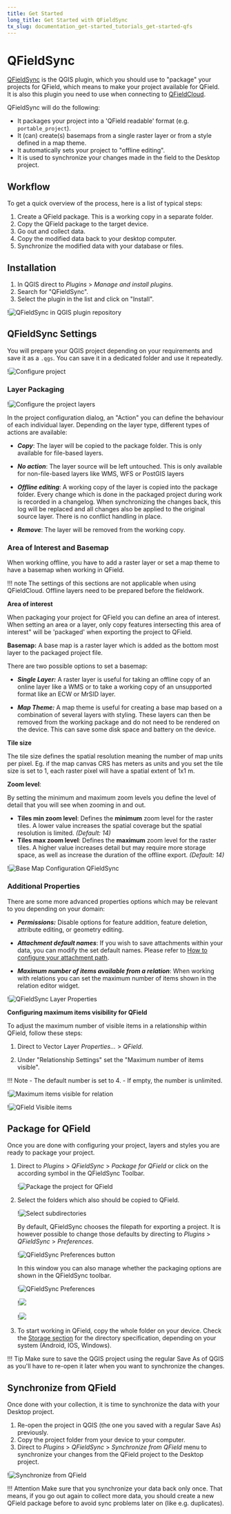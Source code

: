 ```yaml
---
title: Get Started
long_title: Get Started with QFieldSync
tx_slug: documentation_get-started_tutorials_get-started-qfs
---
```


# QFieldSync

[QFieldSync](https://plugins.qgis.org/plugins/qfieldsync/) <!-- markdown-link-check-disable-line --> is the QGIS plugin, which you should use to "package" your projects for QField, which means to make your project available for QField.
It is also this plugin you need to use when connecting to [QFieldCloud](advanced-setup-qfc.md).

QFieldSync will do the following:

- It packages your project into a 'QField readable' format (e.g. `portable_project`).
- It (can) create(s) basemaps from a single raster layer or from a style defined in a map theme.
- It automatically sets your project to "offline editing".
- It is used to synchronize your changes made in the field to the Desktop project.

## Workflow

To get a quick overview of the process, here is a list of typical steps:

1. Create a QField package. This is a working copy in a separate
    folder.
2. Copy the QField package to the target device.
3. Go out and collect data.
4. Copy the modified data back to your desktop computer.
5. Synchronize the modified data with your database or files.

## Installation

1. In QGIS direct to *Plugins* > *Manage and install plugins*.
2. Search for "QFieldSync".
3. Select the plugin in the list and click on "Install".

!![QFieldSync in QGIS plugin repository](../../assets/images/qfield-sync_install.png)

## QFieldSync Settings

You will prepare your QGIS project depending on your requirements and save it as a `.qgs`.
You can save it in a dedicated folder and use it repeatedly.

!![Configure project](../../assets/images/qfield-sync_configmenu.png)

### Layer Packaging

!![Configure the project layers](../../assets/images/qfield-sync_config.png)

In the project configuration dialog, an "Action" you can define the behaviour of each individual layer.
Depending on the layer type, different types of actions are available:

- ***Copy***: The layer will be copied to the package folder.
This is only available for file-based layers.

- ***No action***: The layer source will be left untouched.
This is only available for non-file-based layers like WMS, WFS or PostGIS layers
- ***Offline editing***: A working copy of the layer is copied into the package folder.
Every change which is done in the packaged project during work is recorded in a changelog.
When synchronizing the changes back, this log will be replaced and all changes also be applied to the original source layer.
There is no conflict handling in place.

- ***Remove***: The layer will be removed from the working copy.


### Area of Interest and Basemap

When working offline, you have to add a raster layer or set a map theme to have a basemap when working in QField.

!!! note
    The settings of this sections are not applicable when using QFieldCloud.
    Offline layers need to be prepared before the fieldwork.

**Area of interest**

When packaging your project for QField you can define an area of interest.
When setting an area or a layer, only copy features intersecting this area of interest" will be 'packaged' when exporting the project to QField.

**Basemap:**
A base map is a raster layer which is added as the bottom most layer to
the packaged project file.

There are two possible options to set a basemap:

- ***Single Layer:*** A raster layer is useful for taking an offline copy of an online layer like a WMS or to take a working copy of an unsupported format like an ECW or MrSID layer.

- ***Map Theme:*** A map theme is useful for creating a base map based on a combination of several layers with styling.
These layers can then be removed from the working package and do not need to be rendered on the device.
This can save some disk space and battery on the device.

**Tile size**

The tile size defines the spatial resolution meaning the number of map units per pixel.
Eg. if the map canvas CRS has meters as units and you set the tile size is set to 1, each raster pixel will have a spatial extent of 1x1 m.

**Zoom level**:

By setting the minimum and maximum zoom levels you define the level of detail that you will see when zooming in and out.

- **Tiles min zoom level**: Defines the **minimum** zoom level for the raster tiles.
A lower value increases the spatial coverage but the spatial resolution is limited. *(Default: 14)*
- **Tiles max zoom level**: Defines the **maximum** zoom level for the raster tiles.
A higher value increases detail but may require more storage space, as well as increase the duration of the offline export. *(Default: 14)*

!![Base Map Configuration QFieldSync](../../assets/images/base_map_configuration.png)

### Additional Properties

There are some more advanced properties options which may be relevant to you depending on your domain:

- ***Permissions:*** Disable options for feature addition, feature deletion, attribute editing, or geometry editing.

- ***Attachment default names***: If you wish to save attachments within your data, you can modify the set default names.
Please refer to [How to configure your attachment path](../../how-to/project-setup/pictures.md#configurable-attachment-path).

- ***Maximum number of items available from a relation***: When working with relations you can set the maximum number of items shown in the relation editor widget.

!![QFieldSync Layer Properties](../../assets/images/qfield-sync-properties.png)

**Configuring maximum items visibility for QField**

To adjust the maximum number of visible items in a relationship within QField, follow these steps:

1. Direct to Vector Layer *Properties...* > *QField*.

2. Under "Relationship Settings" set the "Maximum number of items visible".

!!! Note
    - The default number is set to 4.
    - If empty, the number is unlimited.

!![Maximum items visible for relation](../../assets/images/setting-maximum-items-visible-in-relation.png)

!![QField Visible items](../../assets/images/maximum-items-visible-in-relation.png,300px)

## Package for QField

Once you are done with configuring your project, layers and styles you are ready to package your project.

1. Direct to *Plugins* > *QFieldSync* > *Package for QField* or click on the according symbol in the QFieldSync Toolbar.

    !![Package the project for QField](../../assets/images/qfield-sync_package1.png)


2. Select the folders which also should be copied to QField.

    !![Select subdirectories](../../assets/images/qfield-syinc-subdirs-exporting-project.png,400px)


    By default, QFieldSync chooses the filepath for exporting a project.
    It is however possible to change those defaults by directing to *Plugins* > *QFieldSync* > *Preferences*.

    !![QFieldSync Preferences button](../../assets/images/qfieldsync-preferences-button.png,250px)

    In this window you can also manage whether the packaging options are shown in the QFieldSync toolbar.

    !![QFieldSync Preferences](../../assets/images/checkbox-show-package.png,850px)

    !![](../../assets/images/unchecked-show-package.png,90px)

    !![](../../assets/images/checked-show-package.png,150px)

3. To start working in QField, copy the whole folder on your device.
Check the [Storage section](../../how-to/project-setup/storage.en.md#2-copying-project-over-to-the-qfield-target-device) <!-- markdown-link-check-disable-line --> for the directory specification, depending on your system (Android, IOS, Windows).

!!! Tip
    Make sure to save the QGIS project using the regular Save As of QGIS as you'll have to re-open it later when you want to synchronize the changes.


## Synchronize from QField

Once done with your collection, it is time to synchronize the data with your Desktop project.

1. Re-open the project in QGIS (the one you saved with a regular Save As) previously.
2. Copy the project folder from your device to your computer.
3. Direct to *Plugins* > *QFieldSync* > *Synchronize from QField* menu to synchronize your changes from the QField project to the Desktop project.

!![Synchronize from QField](../../assets/images/qfield-sync_sync.png,400px)

!!! Attention
    Make sure that you synchronize your data back only once.
    That means, if you go out again to collect more data, you should create a new QField package before to avoid sync problems later on (like e.g. duplicates).
